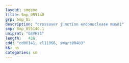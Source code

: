 ```yaml
---
layout: smgene
title: Smp_055140
grp: Smp_05
description: "crossover junction endonuclease mus81"
smp: Smp_055140.1
uniprot: "G4VH71"
length:   426
cdd: "cd00141, cl11966, smart00483"
kk: ns
categories: sm
---
```

